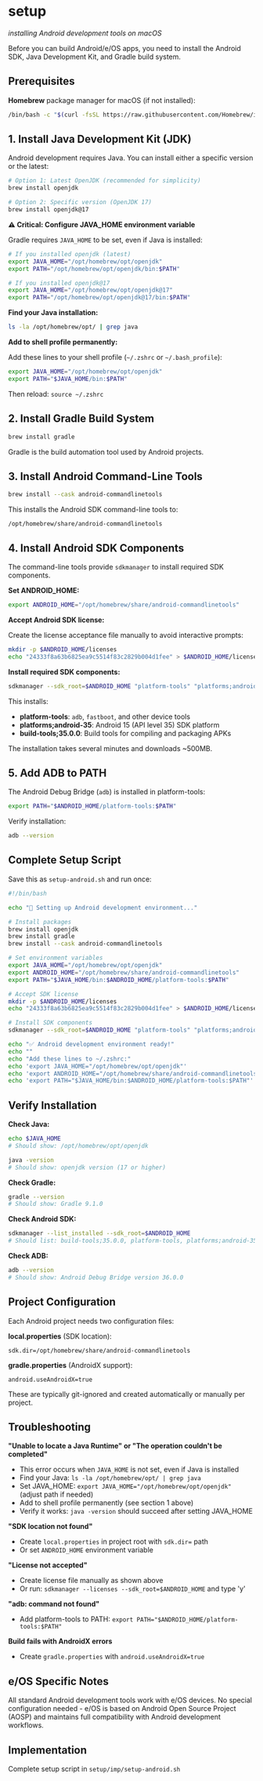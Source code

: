 # setup
*installing Android development tools on macOS*

Before you can build Android/e/OS apps, you need to install the Android SDK, Java Development Kit, and Gradle build system.

## Prerequisites

**Homebrew** package manager for macOS (if not installed):
```bash
/bin/bash -c "$(curl -fsSL https://raw.githubusercontent.com/Homebrew/install/HEAD/install.sh)"
```

## 1. Install Java Development Kit (JDK)

Android development requires Java. You can install either a specific version or the latest:

```bash
# Option 1: Latest OpenJDK (recommended for simplicity)
brew install openjdk

# Option 2: Specific version (OpenJDK 17)
brew install openjdk@17
```

**⚠️ Critical: Configure JAVA_HOME environment variable**

Gradle requires `JAVA_HOME` to be set, even if Java is installed:

```bash
# If you installed openjdk (latest)
export JAVA_HOME="/opt/homebrew/opt/openjdk"
export PATH="/opt/homebrew/opt/openjdk/bin:$PATH"

# If you installed openjdk@17
export JAVA_HOME="/opt/homebrew/opt/openjdk@17"
export PATH="/opt/homebrew/opt/openjdk@17/bin:$PATH"
```

**Find your Java installation:**
```bash
ls -la /opt/homebrew/opt/ | grep java
```

**Add to shell profile permanently:**

Add these lines to your shell profile (`~/.zshrc` or `~/.bash_profile`):

```bash
export JAVA_HOME="/opt/homebrew/opt/openjdk"
export PATH="$JAVA_HOME/bin:$PATH"
```

Then reload: `source ~/.zshrc`

## 2. Install Gradle Build System

```bash
brew install gradle
```

Gradle is the build automation tool used by Android projects.

## 3. Install Android Command-Line Tools

```bash
brew install --cask android-commandlinetools
```

This installs the Android SDK command-line tools to:
```
/opt/homebrew/share/android-commandlinetools
```

## 4. Install Android SDK Components

The command-line tools provide `sdkmanager` to install required SDK components.

**Set ANDROID_HOME:**
```bash
export ANDROID_HOME="/opt/homebrew/share/android-commandlinetools"
```

**Accept Android SDK license:**

Create the license acceptance file manually to avoid interactive prompts:

```bash
mkdir -p $ANDROID_HOME/licenses
echo "24333f8a63b6825ea9c5514f83c2829b004d1fee" > $ANDROID_HOME/licenses/android-sdk-license
```

**Install required SDK components:**

```bash
sdkmanager --sdk_root=$ANDROID_HOME "platform-tools" "platforms;android-35" "build-tools;35.0.0"
```

This installs:
- **platform-tools**: `adb`, `fastboot`, and other device tools
- **platforms;android-35**: Android 15 (API level 35) SDK platform
- **build-tools;35.0.0**: Build tools for compiling and packaging APKs

The installation takes several minutes and downloads ~500MB.

## 5. Add ADB to PATH

The Android Debug Bridge (`adb`) is installed in platform-tools:

```bash
export PATH="$ANDROID_HOME/platform-tools:$PATH"
```

Verify installation:
```bash
adb --version
```

## Complete Setup Script

Save this as `setup-android.sh` and run once:

```bash
#!/bin/bash

echo "🔧 Setting up Android development environment..."

# Install packages
brew install openjdk
brew install gradle
brew install --cask android-commandlinetools

# Set environment variables
export JAVA_HOME="/opt/homebrew/opt/openjdk"
export ANDROID_HOME="/opt/homebrew/share/android-commandlinetools"
export PATH="$JAVA_HOME/bin:$ANDROID_HOME/platform-tools:$PATH"

# Accept SDK license
mkdir -p $ANDROID_HOME/licenses
echo "24333f8a63b6825ea9c5514f83c2829b004d1fee" > $ANDROID_HOME/licenses/android-sdk-license

# Install SDK components
sdkmanager --sdk_root=$ANDROID_HOME "platform-tools" "platforms;android-35" "build-tools;35.0.0"

echo "✅ Android development environment ready!"
echo ""
echo "Add these lines to ~/.zshrc:"
echo 'export JAVA_HOME="/opt/homebrew/opt/openjdk"'
echo 'export ANDROID_HOME="/opt/homebrew/share/android-commandlinetools"'
echo 'export PATH="$JAVA_HOME/bin:$ANDROID_HOME/platform-tools:$PATH"'
```

## Verify Installation

**Check Java:**
```bash
echo $JAVA_HOME
# Should show: /opt/homebrew/opt/openjdk

java -version
# Should show: openjdk version (17 or higher)
```

**Check Gradle:**
```bash
gradle --version
# Should show: Gradle 9.1.0
```

**Check Android SDK:**
```bash
sdkmanager --list_installed --sdk_root=$ANDROID_HOME
# Should list: build-tools;35.0.0, platform-tools, platforms;android-35
```

**Check ADB:**
```bash
adb --version
# Should show: Android Debug Bridge version 36.0.0
```

## Project Configuration

Each Android project needs two configuration files:

**local.properties** (SDK location):
```properties
sdk.dir=/opt/homebrew/share/android-commandlinetools
```

**gradle.properties** (AndroidX support):
```properties
android.useAndroidX=true
```

These are typically git-ignored and created automatically or manually per project.

## Troubleshooting

**"Unable to locate a Java Runtime" or "The operation couldn't be completed"**
- This error occurs when `JAVA_HOME` is not set, even if Java is installed
- Find your Java: `ls -la /opt/homebrew/opt/ | grep java`
- Set JAVA_HOME: `export JAVA_HOME="/opt/homebrew/opt/openjdk"` (adjust path if needed)
- Add to shell profile permanently (see section 1 above)
- Verify it works: `java -version` should succeed after setting JAVA_HOME

**"SDK location not found"**
- Create `local.properties` in project root with `sdk.dir=` path
- Or set `ANDROID_HOME` environment variable

**"License not accepted"**
- Create license file manually as shown above
- Or run: `sdkmanager --licenses --sdk_root=$ANDROID_HOME` and type 'y'

**"adb: command not found"**
- Add platform-tools to PATH: `export PATH="$ANDROID_HOME/platform-tools:$PATH"`

**Build fails with AndroidX errors**
- Create `gradle.properties` with `android.useAndroidX=true`

## e/OS Specific Notes

All standard Android development tools work with e/OS devices. No special configuration needed - e/OS is based on Android Open Source Project (AOSP) and maintains full compatibility with Android development workflows.

## Implementation

Complete setup script in `setup/imp/setup-android.sh`

